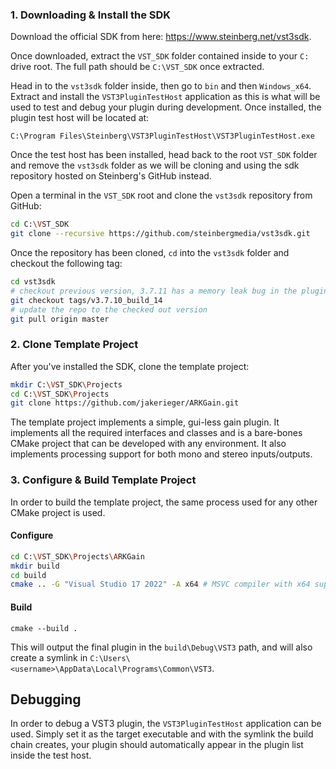 ### 1. Downloading & Install the SDK

Download the official SDK from here: https://www.steinberg.net/vst3sdk.

Once downloaded, extract the `VST_SDK` folder contained inside to your `C:` drive root. The full path should be `C:\VST_SDK` once extracted.

Head in to the `vst3sdk` folder inside, then go to `bin` and then `Windows_x64`. Extract and install the `VST3PluginTestHost` application as this is what will be used to test and debug your plugin during development. Once installed, the plugin test host will be located at: 

```
C:\Program Files\Steinberg\VST3PluginTestHost\VST3PluginTestHost.exe
```

Once the test host has been installed, head back to the root `VST_SDK` folder and remove the `vst3sdk` folder as we will be cloning and using the sdk repository hosted on Steinberg's GitHub instead.

Open a terminal in the `VST_SDK` root and clone the `vst3sdk` repository from GitHub:

```sh
cd C:\VST_SDK
git clone --recursive https://github.com/steinbergmedia/vst3sdk.git
```

Once the repository has been cloned, `cd` into the `vst3sdk` folder and checkout the following tag:

```sh
cd vst3sdk
# checkout previous version, 3.7.11 has a memory leak bug in the plugin factory class
git checkout tags/v3.7.10_build_14
# update the repo to the checked out version
git pull origin master
```

### 2. Clone Template Project

After you've installed the SDK, clone the template project:

```sh
mkdir C:\VST_SDK\Projects
cd C:\VST_SDK\Projects
git clone https://github.com/jakerieger/ARKGain.git
```

The template project implements a simple, gui-less gain plugin. It implements all the required interfaces and classes and is a bare-bones CMake project that can be developed with any environment. It also implements processing support for both mono and stereo inputs/outputs.

### 3. Configure & Build Template Project

In order to build the template project, the same process used for any other CMake project is used.

#### Configure

```sh
cd C:\VST_SDK\Projects\ARKGain
mkdir build
cd build
cmake .. -G "Visual Studio 17 2022" -A x64 # MSVC compiler with x64 support
```

#### Build

```
cmake --build .
```

This will output the final plugin in the `build\Debug\VST3` path, and will also create a symlink in `C:\Users\<username>\AppData\Local\Programs\Common\VST3`.

## Debugging

In order to debug a VST3 plugin, the `VST3PluginTestHost` application can be used. Simply set it as the target executable and with the symlink the build chain creates, your plugin should automatically appear in the plugin list inside the test host.